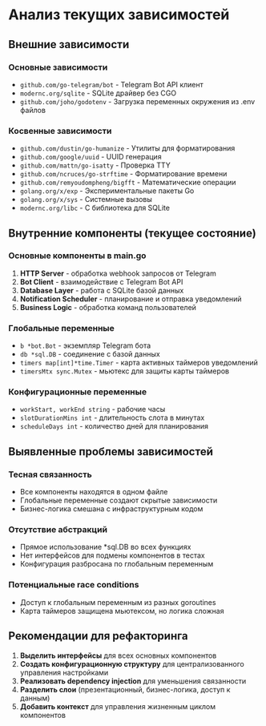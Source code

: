 # Анализ текущих зависимостей

## Внешние зависимости

### Основные зависимости

- `github.com/go-telegram/bot` - Telegram Bot API клиент
- `modernc.org/sqlite` - SQLite драйвер без CGO
- `github.com/joho/godotenv` - Загрузка переменных окружения из .env файлов

### Косвенные зависимости

- `github.com/dustin/go-humanize` - Утилиты для форматирования
- `github.com/google/uuid` - UUID генерация
- `github.com/mattn/go-isatty` - Проверка TTY
- `github.com/ncruces/go-strftime` - Форматирование времени
- `github.com/remyoudompheng/bigfft` - Математические операции
- `golang.org/x/exp` - Экспериментальные пакеты Go
- `golang.org/x/sys` - Системные вызовы
- `modernc.org/libc` - C библиотека для SQLite

## Внутренние компоненты (текущее состояние)

### Основные компоненты в main.go

1. **HTTP Server** - обработка webhook запросов от Telegram
2. **Bot Client** - взаимодействие с Telegram Bot API
3. **Database Layer** - работа с SQLite базой данных
4. **Notification Scheduler** - планирование и отправка уведомлений
5. **Business Logic** - обработка команд пользователей

### Глобальные переменные

- `b *bot.Bot` - экземпляр Telegram бота
- `db *sql.DB` - соединение с базой данных
- `timers map[int]*time.Timer` - карта активных таймеров уведомлений
- `timersMtx sync.Mutex` - мьютекс для защиты карты таймеров

### Конфигурационные переменные

- `workStart, workEnd string` - рабочие часы
- `slotDurationMins int` - длительность слота в минутах
- `scheduleDays int` - количество дней для планирования

## Выявленные проблемы зависимостей

### Тесная связанность

- Все компоненты находятся в одном файле
- Глобальные переменные создают скрытые зависимости
- Бизнес-логика смешана с инфраструктурным кодом

### Отсутствие абстракций

- Прямое использование *sql.DB во всех функциях
- Нет интерфейсов для подмены компонентов в тестах
- Конфигурация разбросана по глобальным переменным

### Потенциальные race conditions

- Доступ к глобальным переменным из разных goroutines
- Карта таймеров защищена мьютексом, но логика сложная

## Рекомендации для рефакторинга

1. **Выделить интерфейсы** для всех основных компонентов
2. **Создать конфигурационную структуру** для централизованного управления настройками
3. **Реализовать dependency injection** для уменьшения связанности
4. **Разделить слои** (презентационный, бизнес-логика, доступ к данным)
5. **Добавить контекст** для управления жизненным циклом компонентов
